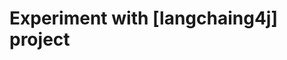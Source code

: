 # Experiment with [langchaing4j] project


[langchain4j]: https://github.com/langchain4j/langchain4j